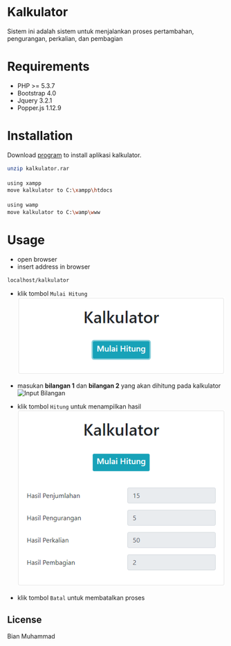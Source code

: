 # Kalkulator
Sistem ini adalah sistem untuk menjalankan proses pertambahan, pengurangan, perkalian, dan pembagian

# Requirements
* PHP >= 5.3.7
* Bootstrap 4.0
* Jquery 3.2.1
* Popper.js 1.12.9

# Installation
Download
[program](https://drive.google.com/drive/folders/1F4dmn0W4b-XWR79SiwI7U6nCFY3Lt59C?usp=sharing) to install aplikasi kalkulator.

```bash
unzip kalkulator.rar

using xampp
move kalkulator to C:\xampp\htdocs

using wamp
move kalkulator to C:\wamp\www
```

# Usage
* open browser
* insert address in browser
```bash
localhost/kalkulator
```
* klik tombol `Mulai Hitung`
![Halaman Utama](https://raw.githubusercontent.com/bianmuhammad/sertifikasi/img/1.png)

* masukan **bilangan 1** dan **bilangan 2** yang akan dihitung pada kalkulator
![Input Bilangan](../master/img/2.PNG)
* klik tombol `Hitung` untuk menampilkan hasil
![result](img/3.PNG)
* klik tombol `Batal` untuk membatalkan proses

## License
Bian Muhammad
